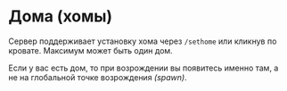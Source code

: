 # Дома (хомы)

Сервер поддерживает установку хома через `/sethome` или кликнув по
кровате. Максимум может быть один дом.

Если у вас есть дом, то при возрождении вы появитесь именно там, а не
на глобальной точке возрождения _(spawn)_.